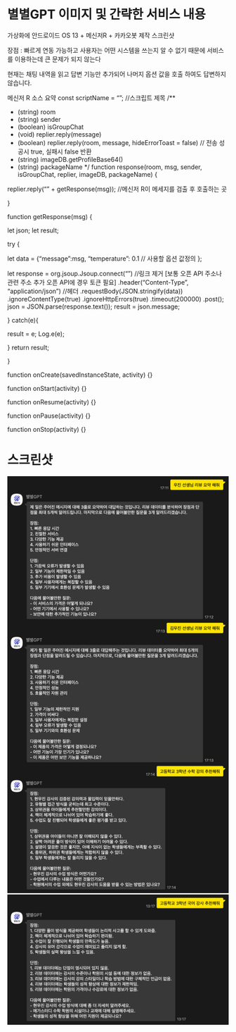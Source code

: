 # 별별GPT 이미지 및 간략한 서비스 내용

가상화에 안드로이드 OS 13 + 메신저R + 카카오봇 제작
스크린샷 

장점 : 빠르게 연동 가능하고 사용자는 어떤 시스템을 쓰는지 알 수 없기 때문에 서비스를 이용하는데 큰 문제가 되지 않는다

현재는 채팅 내역을 읽고 답변 기능만 추가되어 나머지 옵션 값을 호출 하여도 답변하지 않습니다.

메신저 R 소스 요약 
const scriptName = “”; //스크립트 제목
/**
* (string) room
* (string) sender
* (boolean) isGroupChat
* (void) replier.reply(message)
* (boolean) replier.reply(room, message, hideErrorToast = false) // 전송 성공시 true, 실패시 false 반환
* (string) imageDB.getProfileBase64()
* (string) packageName
*/
function response(room, msg, sender, isGroupChat, replier, imageDB, packageName) {

replier.reply(“” + getResponse(msg)); //메신저 R이 메세지를 검출 후 호출하는 곳

}


function getResponse(msg) {

let json;
let result;

try {

let data = {“message”:msg,
“temperature”: 0.1 // 사용할 옵션 값정의 
};

let response = org.jsoup.Jsoup.connect(“”) //링크 제거 [보통 오픈 API 주소나 관련 주소 추가 오픈 API에 경우 토큰 필요] 
.header(“Content-Type”, “application/json”) //헤더 
.requestBody(JSON.stringify(data))
.ignoreContentType(true)
.ignoreHttpErrors(true)
.timeout(200000)
.post();
json = JSON.parse(response.text());
result = json.message;


} catch(e){


result = e;
Log.e(e);

}
return result;


}

function onCreate(savedInstanceState, activity) {}

function onStart(activity) {}

function onResume(activity) {}

function onPause(activity) {}

function onStop(activity) {}



# 스크린샷
![이미지](./2.png)
![이미지2](./3.png)

